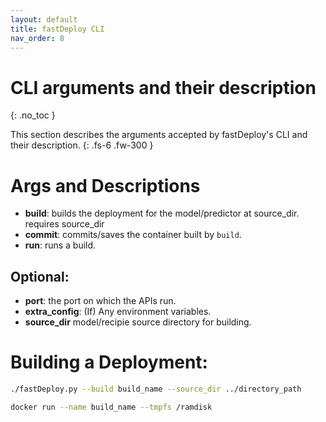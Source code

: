 ```yaml
---
layout: default
title: fastDeploy CLI
nav_order: 8
---
```


# CLI arguments and their description
{: .no_toc }

This section describes the arguments accepted by fastDeploy's CLI and their description.
{: .fs-6 .fw-300 }


# Args and Descriptions

- **build**: builds the deployment for the model/predictor at source_dir. requires source_dir
- **commit**: commits/saves the container built by `build`.
- **run**: runs a build.

## Optional:
- **port**: the port on which the APIs run.
- **extra_config**: (If) Any environment variables.
- **source_dir** model/recipie source directory for building.


# Building a Deployment:
```bash
./fastDeploy.py --build build_name --source_dir ../directory_path
```

```bash
docker run --name build_name --tmpfs /ramdisk 
```